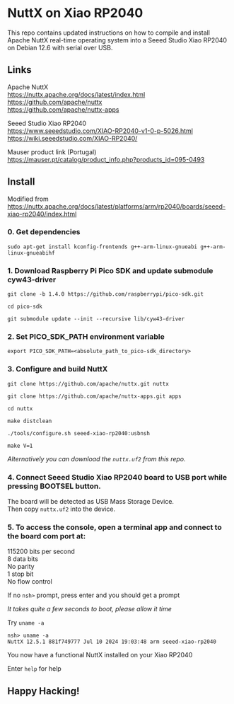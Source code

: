 # NuttX on Xiao RP2040

This repo contains updated instructions on how to compile and install      
Apache NuttX real-time operating system into a Seeed Studio Xiao RP2040       
on Debian 12.6 with serial over USB.       

## Links

Apache NuttX      
https://nuttx.apache.org/docs/latest/index.html       
https://github.com/apache/nuttx      
https://github.com/apache/nuttx-apps

Seeed Studio Xiao RP2040       
https://www.seeedstudio.com/XIAO-RP2040-v1-0-p-5026.html      
https://wiki.seeedstudio.com/XIAO-RP2040/

Mauser product link (Portugal)      
https://mauser.pt/catalog/product_info.php?products_id=095-0493

## Install

Modified from https://nuttx.apache.org/docs/latest/platforms/arm/rp2040/boards/seeed-xiao-rp2040/index.html

### 0. Get dependencies
   
  `sudo apt-get install kconfig-frontends g++-arm-linux-gnueabi g++-arm-linux-gnueabihf`

### 1. Download Raspberry Pi Pico SDK and update submodule cyw43-driver

  `git clone -b 1.4.0 https://github.com/raspberrypi/pico-sdk.git`
  
  `cd pico-sdk`
  
  `git submodule update --init --recursive lib/cyw43-driver`

### 2. Set PICO_SDK_PATH environment variable

  `export PICO_SDK_PATH=<absolute_path_to_pico-sdk_directory>`

### 3. Configure and build NuttX

  `git clone https://github.com/apache/nuttx.git nuttx`
  
  `git clone https://github.com/apache/nuttx-apps.git apps`
  
  `cd nuttx`
  
  `make distclean`
  
  `./tools/configure.sh seeed-xiao-rp2040:usbnsh`
  
  `make V=1`

  _Alternatively you can download the `nuttx.uf2` from this repo._

### 4. Connect Seeed Studio Xiao RP2040 board to USB port while pressing BOOTSEL button.
   The board will be detected as USB Mass Storage Device.      
   Then copy `nuttx.uf2` into the device.

### 5. To access the console, open a terminal app and connect to the board com port at:      
   115200 bits per second      
   8 data bits      
   No parity      
   1 stop bit     
   No flow control      

   If no `nsh>` prompt, press enter and you should get a prompt

   _It takes quite a few seconds to boot, please allow it time_

   Try `uname -a`

   ```
   nsh> uname -a
   NuttX 12.5.1 881f749777 Jul 10 2024 19:03:48 arm seeed-xiao-rp2040
   ```

  You now have a functional NuttX installed on your Xiao RP2040

  Enter `help` for help

  
  ## Happy Hacking!

